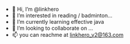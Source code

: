 - 👋 Hi, I’m @linkhero
- 👀 I’m interested in reading / badminton...
- 🌱 I’m currently learning effective java
- 💞️ I’m looking to collaborate on ...
- 📫 you can reachme at linkhero_v2@163.com

<!---
linkhere/linkhere is a ✨ special ✨ repository because its `README.md` (this file) appears on your GitHub profile.
You can click the Preview link to take a look at your changes.
--->
